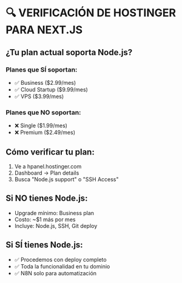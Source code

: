 # 🔍 VERIFICACIÓN DE HOSTINGER PARA NEXT.JS

## ¿Tu plan actual soporta Node.js?

### Planes que SÍ soportan:
- ✅ Business ($2.99/mes)
- ✅ Cloud Startup ($9.99/mes) 
- ✅ VPS ($3.99/mes)

### Planes que NO soportan:
- ❌ Single ($1.99/mes)
- ❌ Premium ($2.49/mes)

## Cómo verificar tu plan:
1. Ve a hpanel.hostinger.com
2. Dashboard → Plan details
3. Busca "Node.js support" o "SSH Access"

## Si NO tienes Node.js:
- Upgrade mínimo: Business plan
- Costo: ~$1 más por mes
- Incluye: Node.js, SSH, Git deploy

## Si SÍ tienes Node.js:
- ✅ Procedemos con deploy completo
- ✅ Toda la funcionalidad en tu dominio
- ✅ N8N solo para automatización